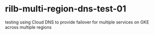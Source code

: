 # rilb-multi-region-dns-test-01
testing using Cloud DNS to provide failover for multiple services on GKE across multiple regions 
